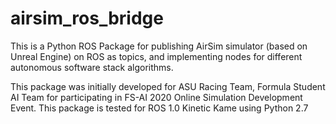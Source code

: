 # airsim_ros_bridge
This is a Python ROS Package for publishing AirSim simulator (based on Unreal Engine) on ROS as topics, and implementing nodes for different autonomous software stack algorithms.

This package was initially developed for ASU Racing Team, Formula Student AI Team for participating in FS-AI 2020 Online Simulation Development Event.
This package is tested for ROS 1.0 Kinetic Kame using Python 2.7
